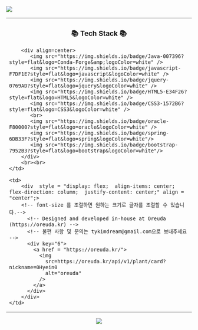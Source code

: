 <img src="https://capsule-render.vercel.app/api?type=waving&color=FFB788&height=200&section=header&text=Hyein's&nbsp;Github&fontSize=90&fontColor=ffffff" />

	
<table>
  <tr>
	<td>
		<div align=center>
			<h3>📚 Tech Stack 📚</h3>
		</div>
	
		<div align=center>
		   <img src="https://img.shields.io/badge/Java-007396?style=flat&logo=Conda-Forge&amp;logoColor=white" />   
		   <img src="https://img.shields.io/badge/javascript-F7DF1E?style=flat&logo=javascript&logoColor=white" />
		   <img src="https://img.shields.io/badge/jquery-0769AD?style=flat&logo=jquery&logoColor=white" />
		   <img src="https://img.shields.io/badge/HTML5-E34F26?style=flat&logo=HTML5&logoColor=white" />
		   <img src="https://img.shields.io/badge/CSS3-1572B6?style=flat&logo=CSS3&logoColor=white" />
		   <br>
		   <img src="https://img.shields.io/badge/oracle-F80000?style=flat&logo=oracle&logoColor=white" />
		   <img src="https://img.shields.io/badge/spring-6DB33F?style=flat&logo=spring&logoColor=white"/>
		   <img src="https://img.shields.io/badge/bootstrap-7952B3?style=flat&logo=bootstrap&logoColor=white"/>
		</div>
		<br><br>	
	</td>

 	<td>
		<div  style = "display: flex;  align-items: center; flex-direction: column;  justify-content: center;" align = "center";>
		<!-- font-size 를 조절하면 원하는 크기로 글자를 조절할 수 있습니다.-->
		  <!-- Designed and developed in-house at Oreuda (https://oreuda.kr) -->
		  <!-- 불편 사항 및 문의는 tykimdream@gmail.com으로 보내주세요 -->
		  <div key="6">
		    <a href = "https://oreuda.kr/">
		      <img
		        src=https://oreuda.kr/api/v1/plant/card?nickname=0Hyein0
		        alt="oreuda"
		      />
		    </a>
		  </div>
		</div>
 	</td>
  </tr>
</table>

<div align=center>
	<a href="https://hits.seeyoufarm.com"><img src="https://hits.seeyoufarm.com/api/count/incr/badge.svg?url=https%3A%2F%2Fgithub.com%2F0Hyein0%2Fhit-counter&count_bg=%23FFB788&title_bg=%23555555&icon=github.svg&icon_color=%23E7E7E7&title=GitHub&edge_flat=false"/></a>
</div>
